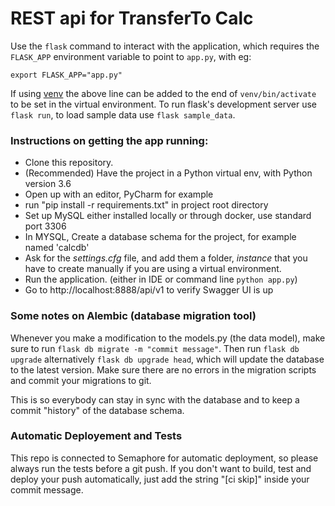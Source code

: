 # REST api for TransferTo Calc #

Use the `flask` command to interact with the application, which requires the
`FLASK_APP` environment variable to point to `app.py`, with eg:

    export FLASK_APP="app.py"

If using [venv](https://docs.python.org/3/library/venv.html) the above line can
be added to the end of `venv/bin/activate` to be set in the virtual environment.
To run flask's development server use `flask run`, to load sample data use
`flask sample_data`.

### Instructions on getting the app running: ###
- Clone this repository.
- (Recommended) Have the project in a Python virtual env, with Python version 3.6
- Open up with an editor, PyCharm for example
- run "pip install -r requirements.txt" in project root directory
- Set up MySQL either installed locally or through docker, use standard port 3306
- In MYSQL, Create a database schema for the project, for example named 'calcdb'
- Ask for the _settings.cfg_ file, and add them a folder, _instance_ that you have to create manually
if you are using a virtual environment.
- Run the application. (either in IDE or command line `python app.py`)
- Go to http://localhost:8888/api/v1 to verify Swagger UI is up

### Some notes on Alembic (database migration tool) ###
Whenever you make a modification to the models.py (the data model), make sure to run `flask db migrate -m "commit message"`.
Then run `flask db upgrade` alternatively `flask db upgrade head`, which will update the database to the latest version.
Make sure there are no errors in the migration scripts and commit your migrations to git.

This is so everybody can stay in sync with the database and to keep a commit "history" of the database schema. 

### Automatic Deployement and Tests ###
This repo is connected to Semaphore for automatic deployment, so please always run the tests before a git push.
If you don't want to build, test and deploy your push automatically, just add the string "[ci skip]" inside your commit message.
